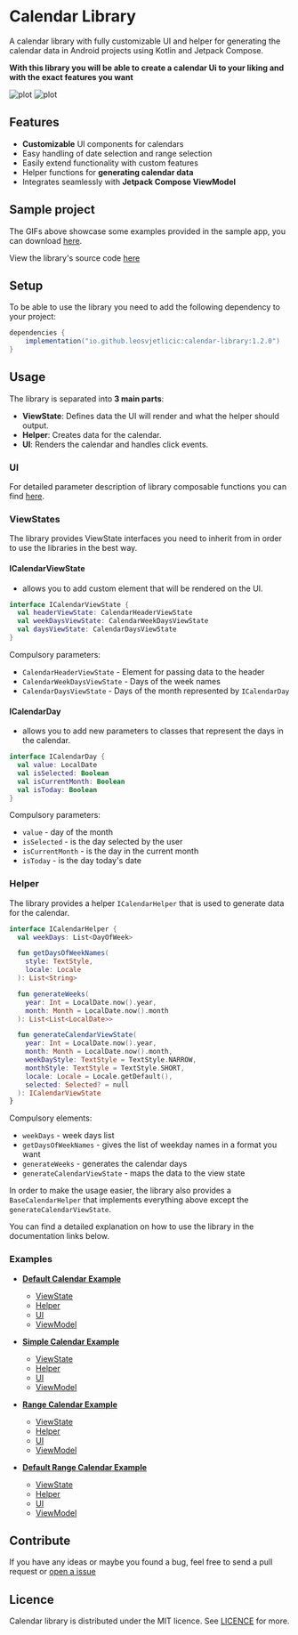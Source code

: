 # Calendar Library

A calendar library with fully customizable UI and helper for generating the calendar data in Android projects using Kotlin and Jetpack Compose.

**With this library you will be able to create a calendar Ui to your liking and with the exact features you want**

![plot](./videos/Default.gif)
![plot](./videos/DefaultRange.gif)

## Features
* **Customizable** UI components for calendars
* Easy handling of date selection and range selection
* Easily extend functionality with custom features
* Helper functions for **generating calendar data**
* Integrates seamlessly with **Jetpack Compose ViewModel**


## Sample project
The GIFs above showcase some examples provided in the sample app, you can download [here](https://github.com/LeoSvjetlicic/CalendarLibrary/archive/refs/heads/main.zip).

View the library's source code [here](https://github.com/LeoSvjetlicic/CalendarLibrary/tree/main/calendarLibrary)

## Setup
To be able to use the library you need to add the following dependency to your project:

```gradle
dependencies {
    implementation("io.github.leosvjetlicic:calendar-library:1.2.0")
}
```

## Usage

The library is separated into **3 main parts**:

* **ViewState**: Defines data the UI will render and what the helper should output.
* **Helper**: Creates data for the calendar.
* **UI**: Renders the calendar and handles click events.

### UI

For detailed parameter description of library composable functions you can find [here](https://github.com/LeoSvjetlicic/CalendarLibrary/blob/main/docs/composables/Composables.md).

### ViewStates

The library provides ViewState interfaces you need to inherit from in order to use the libraries in
the best way.

#### ICalendarViewState
- allows you to add custom element that will be rendered on the UI.

```kotlin
interface ICalendarViewState {
  val headerViewState: CalendarHeaderViewState
  val weekDaysViewState: CalendarWeekDaysViewState
  val daysViewState: CalendarDaysViewState
}
```

Compulsory parameters:

* `CalendarHeaderViewState` - Element for passing data to the header
* `CalendarWeekDaysViewState` - Days of the week names
* `CalendarDaysViewState` - Days of the month represented by `ICalendarDay`

#### ICalendarDay
- allows you to add new parameters to classes that represent the days in the calendar.

```kotlin
interface ICalendarDay {
  val value: LocalDate
  val isSelected: Boolean
  val isCurrentMonth: Boolean
  val isToday: Boolean
}
```

Compulsory parameters:

* `value` - day of the month
* `isSelected` - is the day selected by the user
* `isCurrentMonth` - is the day in the current month
* `isToday` - is the day today's date

### Helper

The library provides a helper `ICalendarHelper` that is used to generate data for the calendar.

```kotlin
interface ICalendarHelper {
  val weekDays: List<DayOfWeek>

  fun getDaysOfWeekNames(
    style: TextStyle,
    locale: Locale
  ): List<String>

  fun generateWeeks(
    year: Int = LocalDate.now().year,
    month: Month = LocalDate.now().month
  ): List<List<LocalDate>>

  fun generateCalendarViewState(
    year: Int = LocalDate.now().year,
    month: Month = LocalDate.now().month,
    weekDayStyle: TextStyle = TextStyle.NARROW,
    monthStyle: TextStyle = TextStyle.SHORT,
    locale: Locale = Locale.getDefault(),
    selected: Selected? = null
  ): ICalendarViewState
}
```

Compulsory elements:

* `weekDays` - week days list
* `getDaysOfWeekNames` - gives the list of weekday names in a format you want
* `generateWeeks` - generates the calendar days
* `generateCalendarViewState` - maps the data to the view state

In order to make the usage easier, the library also provides a `BaseCalendarHelper` that implements everything above except the
`generateCalendarViewState`.

You can find a detailed explanation on how to use the library in the documentation links below.

### Examples
* **[Default Calendar Example](https://github.com/LeoSvjetlicic/CalendarLibrary/tree/main/docs/defaultcalendar)**
    * [ViewState](https://github.com/LeoSvjetlicic/CalendarLibrary/tree/main/docs/defaultcalendar/DefaultViewState.md)
    * [Helper](https://github.com/LeoSvjetlicic/CalendarLibrary/tree/main/docs/defaultcalendar/DefaultHelper.md)
    * [UI](https://github.com/LeoSvjetlicic/CalendarLibrary/tree/main/docs/defaultcalendar/DefaultUI.md)
    * [ViewModel](https://github.com/LeoSvjetlicic/CalendarLibrary/tree/main/docs/defaultcalendar/DefaultViewModel.md)

* **[Simple Calendar Example](https://github.com/LeoSvjetlicic/CalendarLibrary/tree/main/docs/simplecalendar)**
    * [ViewState](https://github.com/LeoSvjetlicic/CalendarLibrary/tree/main/docs/simplecalendar/SimpleViewState.md)
    * [Helper](https://github.com/LeoSvjetlicic/CalendarLibrary/tree/main/docs/simplecalendar/SimpleHelper.md)
    * [UI](https://github.com/LeoSvjetlicic/CalendarLibrary/tree/main/docs/simplecalendar/SimpleUI.md)
    * [ViewModel](https://github.com/LeoSvjetlicic/CalendarLibrary/tree/main/docs/simplecalendar/SimpleViewModel.md)
  
* **[Range Calendar Example](https://github.com/LeoSvjetlicic/CalendarLibrary/tree/main/docs/rangecalendar)**
    * [ViewState](https://github.com/LeoSvjetlicic/CalendarLibrary/tree/main/docs/rangecalendar/RangeViewState.md)
    * [Helper](https://github.com/LeoSvjetlicic/CalendarLibrary/tree/main/docs/rangecalendar/RangeHelper.md)
    * [UI](https://github.com/LeoSvjetlicic/CalendarLibrary/tree/main/docs/rangecalendar/RangeUI.md)
    * [ViewModel](https://github.com/LeoSvjetlicic/CalendarLibrary/tree/main/docs/rangecalendar/RangeViewModel.md)

* **[Default Range Calendar Example](https://github.com/LeoSvjetlicic/CalendarLibrary/tree/main/docs/defaultrangecalendar)**
    * [ViewState](https://github.com/LeoSvjetlicic/CalendarLibrary/tree/main/docs/defaultrangecalendar/DefaultRangeViewState.md)
    * [Helper](https://github.com/LeoSvjetlicic/CalendarLibrary/tree/main/docs/defaultrangecalendar/DefaultRangeHelper.md)
    * [UI](https://github.com/LeoSvjetlicic/CalendarLibrary/tree/main/docs/defaultrangecalendar/DefaultRangeUI.md)
    * [ViewModel](https://github.com/LeoSvjetlicic/CalendarLibrary/tree/main/docs/defaultrangecalendar/DefaultRangeViewModel.md)

## Contribute
If you have any ideas or maybe you found a bug, feel free to send a pull request or [open a issue](https://github.com/LeoSvjetlicic/CalendarLibrary/issues)

## Licence
Calendar library is distributed under the MIT licence. See [LICENCE](https://github.com/LeoSvjetlicic/CalendarLibrary/blob/main/LICENSE) for more.
